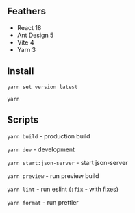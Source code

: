 ## Feathers

- React 18
- Ant Design 5
- Vite 4
- Yarn 3

## Install

`yarn set version latest`

`yarn`

## Scripts

`yarn build` - production build

`yarn dev` - development

`yarn start:json-server` - start json-server

`yarn preview` - run preview build

`yarn lint` - run eslint (`:fix` - with fixes)

`yarn format` - run prettier
